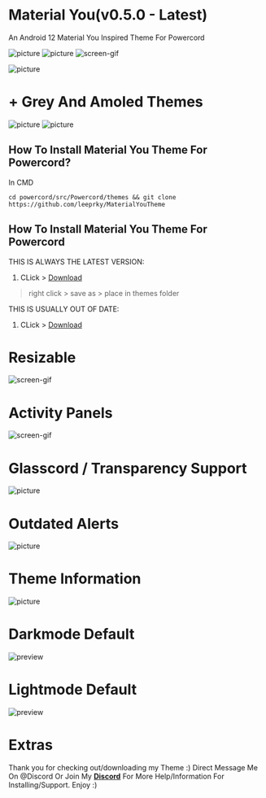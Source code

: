 # Material You(v0.5.0 - Latest)
An Android 12 Material You Inspired Theme For Powercord

![picture](https://i.imgur.com/GNOLne0.png)
![picture](https://i.imgur.com/KdAE1G8.png)
![screen-gif](https://i.imgur.com/EiN5ALx.gif)

![picture](https://i.imgur.com/Xvwak97.png)

# + Grey And Amoled Themes
![picture](https://i.imgur.com/0rFWFLs.png)
![picture](https://i.imgur.com/011Q1yt.png)

## How To Install Material You Theme For Powercord?

In CMD

```
cd powercord/src/Powercord/themes && git clone https://github.com/leeprky/MaterialYouTheme
```

## How To Install Material You Theme For Powercord 

THIS IS ALWAYS THE LATEST VERSION:
1. CLick > [Download](https://raw.githubusercontent.com/leeprky/MaterialYouTheme/main/betterdiscord/MaterialYouTheme.theme.css)
> right click > save as > place in themes folder

THIS IS USUALLY OUT OF DATE:
1. CLick > [Download](https://betterdiscord.app/Download?id=246)

# Resizable 
![screen-gif](https://i.imgur.com/K0i7aFU.gif)

# Activity Panels

![screen-gif](https://i.imgur.com/qEIaWWK.gif)

# Glasscord / Transparency Support

![picture](https://i.imgur.com/JQagBBj.png)

# Outdated Alerts
![picture](https://i.imgur.com/8eThtFs.png)

# Theme Information
![picture](https://i.imgur.com/ooCp4TI.png)

# Darkmode Default

![preview](https://i.imgur.com/b3oGQYc.png)

# Lightmode Default

![preview](https://i.imgur.com/0S7q2rq.png)

# Extras 

Thank you for checking out/downloading my Theme :)
Direct Message Me On @Discord Or Join My **[Discord](https://discord.gg/Ff3rqAYB89)** For More Help/Information For Installing/Support. Enjoy :)
